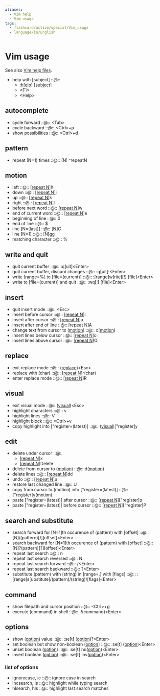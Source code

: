 ```yaml
---
aliases:
  - Vim help
  - Vim usage
tags:
  - flashcard/active/special/Vim_usage
  - language/in/English
---
```


# Vim usage

See also [Vim help files](https://vimhelp.org/).

- help with \[subject\] ::@:: <ul><li>:h[elp] [subject]</li><li>&lt;F1&gt;</li><li>&lt;Help&gt;</li></ul> <!--SR:!2026-01-04,738,313!2028-09-10,1601,353-->

## autocomplete

- cycle forward ::@:: \<Tab\> <!--SR:!2026-06-18,886,348!2025-12-30,788,328-->
- cycle backward ::@:: \<Ctrl\>+p <!--SR:!2026-01-16,805,328!2026-11-07,912,288-->
- show possibilities ::@:: \<Ctrl\>+d <!--SR:!2028-09-13,1179,213!2025-12-02,306,228-->

## pattern

- repeat (N=1) times ::@:: (N) <a id="^repeatN"></a>^repeatN <!--SR:!2029-06-04,1739,333!2029-06-18,1841,368-->

## motion

- left ::@:: \[[repeat N](#^repeatN)\]h <!--SR:!2029-07-28,1874,368!2032-02-22,2511,328-->
- down ::@:: \[[repeat N](#^repeatN)\]j <!--SR:!2028-11-22,1658,353!2025-12-17,775,328-->
- up ::@:: \[[repeat N](#^repeatN)\]k <!--SR:!2028-01-23,1226,290!2028-05-19,1350,307-->
- right ::@:: \[[repeat N](#^repeatN)\]l <!--SR:!2027-07-12,1243,348!2026-08-08,904,328-->
- before next word ::@:: \[[repeat N](#^repeatN)\]w <!--SR:!2027-12-06,1031,273!2027-04-26,1016,288-->
- end of current word ::@:: \[[repeat N](#^repeatN)\]e <!--SR:!2031-10-19,2198,333!2028-09-16,1605,353-->
- beginning of line ::@:: 0 <!--SR:!2028-05-15,1501,350!2028-09-11,1601,353-->
- end of line ::@:: $ <!--SR:!2028-05-19,1509,353!2028-09-06,1598,353-->
- line \[N=(last)\] ::@:: \[N\]G <!--SR:!2028-12-01,1555,310!2026-04-17,810,313-->
- line \[N=1\] ::@:: \[N\]gg <!--SR:!2027-02-14,1061,333!2031-09-21,2181,333-->
- matching character ::@:: % <!--SR:!2028-07-13,1358,293!2032-12-08,2731,333-->

## write and quit

- quit current buffer ::@:: :q\[uit\]\<Enter\> <!--SR:!2026-12-19,1018,333!2032-12-20,2707,333-->
- quit current buffer, discard changes ::@:: :q\[uit\]!\<Enter\> <!--SR:!2028-03-29,1469,353!2034-02-13,3074,333-->
- write \[range=%\] to \[file=(current)\] ::@:: :\[range\]w\[rite\]\[!\] \[file\]\<Enter\> <!--SR:!2028-07-26,1327,293!2029-05-13,1812,368-->
- write to \[file=(current)\] and quit ::@:: :wq[!] \[file\]\<Enter\> <!--SR:!2027-03-14,1081,333!2028-03-09,1367,348-->

## insert

- quit insert mode ::@:: \<Esc\> <!--SR:!2028-08-28,1591,353!2028-05-13,1504,353-->
- insert before cursor ::@:: \[[repeat N](#^repeatN)\]i <!--SR:!2034-05-25,3149,333!2026-08-22,914,328-->
- insert after cursor ::@:: \[[repeat N](#^repeatN)\]a <!--SR:!2026-12-19,1073,333!2026-01-03,792,328-->
- insert after end of line ::@:: \[[repeat N](#^repeatN)\]A <!--SR:!2032-06-08,2438,293!2027-06-24,1158,333-->
- change text from cursor to ([motion](#motion)) ::@:: c([motion](#motion)) <!--SR:!2033-08-15,2945,333!2033-03-07,2805,333-->
- insert lines below cursor ::@:: \[[repeat N](#^repeatN)\]o <!--SR:!2026-05-03,766,273!2027-08-23,1220,313-->
- insert lines above cursor ::@:: \[[repeat N](#^repeatN)\]O <!--SR:!2034-05-21,3146,333!2033-11-04,2996,333-->

## replace

- exit replace mode ::@:: ([replace](#replace))\<Esc\> <!--SR:!2028-04-02,1472,353!2029-10-09,1932,368-->
- replace with (char) ::@:: \[[repeat N](#^repeatN)\]r(char) <!--SR:!2027-11-02,1241,293!2026-05-03,822,313-->
- enter replace mode ::@:: \[[repeat N](#^repeatN)\]R <!--SR:!2033-11-25,3013,333!2025-12-16,741,313-->

## visual

- exit visual mode ::@:: ([visual](#visual))\<Esc\> <!--SR:!2028-02-04,1339,348!2029-08-21,1893,368-->
- highlight characters ::@:: v <!--SR:!2026-07-03,967,348!2026-01-12,801,328-->
- highlight lines ::@:: V <!--SR:!2027-05-17,1126,293!2030-11-26,1882,288-->
- highlight block ::@:: \<Ctrl\>+v <!--SR:!2028-10-22,1218,273!2027-12-19,1304,348-->
- copy highlight into \["register=(latest)\] ::@:: ([visual](#visual))\["register\]y <!--SR:!2028-02-01,1235,293!2027-07-07,1059,288-->

## edit

- delete under cursor ::@:: <ul><li>\[[repeat N](#^repeatN)\]x</li><li>\[[repeat N](#^repeatN)\]Delete</li></ul> <!--SR:!2029-05-14,1812,367!2025-11-13,762,328-->
- delete from cursor to ([motion](#motion)) ::@:: d([motion](#motion)) <!--SR:!2027-08-21,1197,330!2027-08-28,1204,333-->
- delete lines ::@:: \[[repeat N](#^repeatN)\]dd <!--SR:!2028-09-23,1610,353!2026-01-07,796,328-->
- undo ::@:: \[[repeat N](#^repeatN)\]u <!--SR:!2028-12-13,1627,333!2025-10-18,512,313-->
- restore last changed line ::@:: U <!--SR:!2026-05-07,825,313!2026-02-28,848,328-->
- copy from cursor to (motion) into \["register=(latest)\] ::@:: \["register\]y(motion) <!--SR:!2026-06-07,783,273!2026-08-30,921,328-->
- paste \["register=(latest)\] after cursor ::@:: \[[repeat N](#^repeatN)\]\["register\]p <!--SR:!2025-12-24,782,327!2029-05-25,1822,368-->
- paste \["register=(latest)\] before cursor ::@:: \[[repeat N](#^repeatN)\]\["register\]P <!--SR:!2026-12-25,1077,333!2025-12-19,777,327-->

## search and substitute

- search forward for \[N=1\]th occurence of (pattern) with \[offset\] ::@:: \[N\]/(pattern)\[/\]\[offset\]\<Enter\> <!--SR:!2033-02-22,2800,333!2026-04-26,761,273-->
- search backward for \[N=1\]th occurence of (pattern) with \[offset\] ::@:: \[N\]?(pattern)\[?\]\[offset\]\<Enter\> <!--SR:!2027-05-03,1066,270!2025-12-25,783,328-->
- repeat last search ::@:: n <!--SR:!2027-02-27,1125,333!2025-11-18,767,328-->
- repeat last search reversed ::@:: N <!--SR:!2032-11-23,2731,333!2027-07-07,1088,288-->
- repeat last search forward ::@:: /\<Enter\> <!--SR:!2027-06-26,1080,293!2027-09-29,1159,293-->
- repeat last search backward ::@:: ?\<Enter\> <!--SR:!2029-10-17,1826,313!2031-11-16,2257,288-->
- substitute (pattern) with (string) in \[range=.\] with \[flags\] ::@:: :\[range\]s\[ubstitute\]/(pattern)/(string)/\[flags\]\<Enter\> <!--SR:!2031-02-08,2118,293!2026-12-23,1021,333-->

## command

- show filepath and cursor position ::@:: \<Ctrl\>+g <!--SR:!2026-01-01,680,288!2025-10-13,238,148-->
- execute (command) in shell ::@:: :!(command)\<Enter\> <!--SR:!2028-07-16,1257,273!2026-01-09,741,313-->

## options

- show ([option](#list%20of%20options)) value ::@:: :se\[t\] ([option](#list%20of%20options))?\<Enter\> <!--SR:!2027-07-23,1071,293!2026-08-15,908,327-->
- set boolean but show non-boolean ([option](#list%20of%20options)) ::@:: :se\[t\] ([option](#list%20of%20options))\<Enter\> <!--SR:!2026-11-05,1038,333!2030-07-02,1856,288-->
- unset boolean ([option](#list%20of%20options)) ::@:: :se\[t\] no([option](#list%20of%20options))\<Enter\> <!--SR:!2026-01-11,646,273!2028-12-07,1669,353-->
- invert boolean ([option](#list%20of%20options)) ::@:: :se\[t\] inv([option](#list%20of%20options))\<Enter\> <!--SR:!2025-11-20,474,313!2033-11-17,3006,333-->

### list of options

- ignorecase, ic ::@:: ignore case in search <!--SR:!2025-11-09,758,328!2026-01-11,800,328-->
- incsearch, is ::@:: highlight while typing search <!--SR:!2033-02-23,2801,333!2029-06-03,1487,273-->
- hlsearch, hls ::@:: highlight last search matches <!--SR:!2033-06-30,2904,330!2025-12-26,784,328-->
